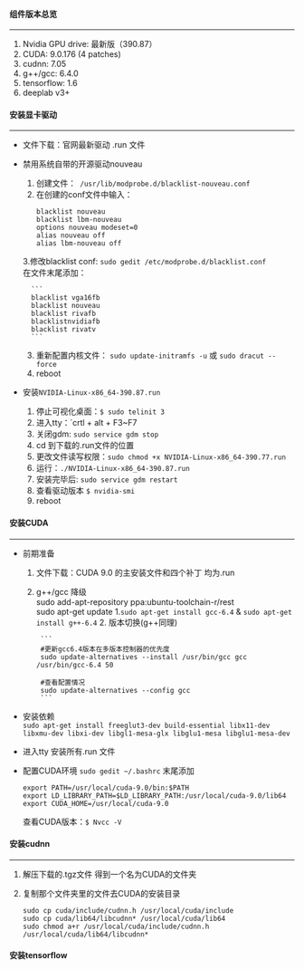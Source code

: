 #### 组件版本总览
---
1. Nvidia GPU drive: 最新版（390.87）
2. CUDA: 9.0.176 (4 patches)
3. cudnn: 7.05
4. g++/gcc: 6.4.0
5. tensorflow: 1.6
6. deeplab v3+

#### 安装显卡驱动
---
* 文件下载：官网最新驱动 .run 文件
* 禁用系统自带的开源驱动nouveau
    1. 创建文件：` /usr/lib/modprobe.d/blacklist-nouveau.conf`
    2. 在创建的conf文件中输入：
        ```
        blacklist nouveau
        blacklist lbm-nouveau
        options nouveau modeset=0
        alias nouveau off
        alias lbm-nouveau off
        ```
    3.修改blacklist conf:
        `sudo gedit /etc/modprobe.d/blacklist.conf`   
        在文件末尾添加：   
        
        ```
        blacklist vga16fb
        blacklist nouveau
        blacklist rivafb
        blacklistnvidiafb
        blacklist rivatv 
        ```
    3. 重新配置内核文件： `sudo update-initramfs -u` 或 `sudo dracut --force`
    4. reboot
* 安装`NVIDIA-Linux-x86_64-390.87.run`
    1. 停止可视化桌面：```$ sudo telinit 3 ``` 
    2. 进入tty：`crtl + alt + F3~F7
    3. 关闭gdm: `sudo service gdm stop`
    4. cd 到下载的.run文件的位置
    5. 更改文件读写权限：`sudo chmod +x NVIDIA-Linux-x86_64-390.77.run`
    6. 运行：`./NVIDIA-Linux-x86_64-390.87.run`
    7. 安装完毕后: `sudo service gdm restart`
    7. 查看驱动版本 `$ nvidia-smi`
    8. reboot

#### 安装CUDA
---
* 前期准备
    1. 文件下载：CUDA 9.0 的主安装文件和四个补丁 均为.run
    2. g++/gcc 降级   
    sudo add-apt-repository ppa:ubuntu-toolchain-r/rest   
    sudo apt-get update
        1.`sudo apt-get install gcc-6.4` & `sudo apt-get install g++-6.4`
        2. 版本切换(g++同理)
        
            ```
            #更新gcc6.4版本在多版本控制器的优先度
            sudo update-alternatives --install /usr/bin/gcc gcc /usr/bin/gcc-6.4 50
            
            #查看配置情况
            sudo update-alternatives --config gcc
            ```
* 安装依赖   
`sudo apt-get install freeglut3-dev build-essential libx11-dev libxmu-dev libxi-dev libgl1-mesa-glx libglu1-mesa libglu1-mesa-dev`
* 进入tty 安装所有.run 文件
* 配置CUDA环境
    `sudo gedit ~/.bashrc`
    末尾添加   

    ```
    export PATH=/usr/local/cuda-9.0/bin:$PATH
    export LD_LIBRARY_PATH=$LD_LIBRARY_PATH:/usr/local/cuda-9.0/lib64
    export CUDA_HOME=/usr/local/cuda-9.0
    ```
    查看CUDA版本：`$ Nvcc -V`

#### 安装cudnn
---
1. 解压下载的.tgz文件 得到一个名为CUDA的文件夹
2. 复制那个文件夹里的文件去CUDA的安装目录

    ```
    sudo cp cuda/include/cudnn.h /usr/local/cuda/include 
    sudo cp cuda/lib64/libcudnn* /usr/local/cuda/lib64 
    sudo chmod a+r /usr/local/cuda/include/cudnn.h /usr/local/cuda/lib64/libcudnn*
    ```
#### 安装tensorflow
